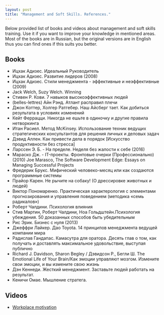 ```yaml
---
layout: post
title: "Management and Soft Skills. References."
---
```


Below provided list of books and videos about management and soft skills training. Use it if you want to improve your knowledge in mentioned areas. Most of the books are in Russian, but the original versions are in English thus you can find ones if this suits you better.

## Books
- Ицхак Адизес. Идеальный Руководитель
- Ицхак Адизес. Развитие лидеров (2008)
- Ицхак Адизес. Стили менеджмента - эффективные и неэффективные (2009)
- Jack Welch, Suzy Welch. Winning
- Стивен Р. Кови. 7 навыков высокоэффективных людей
- (belles-lettres) Айн Рэнд. Атлант расправил плечи
- Джон Коттер, Холгер Ратгебер. Наш Айсберг тает. Как добиться результата в условиях изменений
- Кейт Феррацци. Никогда не ешьте в одиночку и другие правила нетворкинга
- Итан Расиел. Метод McKinsey. Использование техник ведущих стратегических консультантов для решения личных и деловых задач
- Дэвид Аллен. Как привести дела в порядок [Искусство продуктивности без стресса]
- Ларссен Э. Б. - На пределе. Неделя без жалости к себе (2016)
- Мараско Дж. - IT-проекты. Фронтовые очерки (Профессионально) (2010)
Joe Marasco, The Software Development Edge: Essays on Managing Successful Projects
- Фредерик Брукс. Мифический человеко-месяц или как создаются программные системы
- Прайор Карен. Не рычите на собаку! (О дрессировке животных и людей)
- Виктор Пономаренко. Практическая характерология с элементами прогнозирования и управления поведением (методика «семь радикалов»)
- Роберт Чалдини. Психология влияния
- Стив Мартин, Роберт Чалдини, Ноа Гольдштейн.Психология убеждения. 50 доказанных способов быть убедительным
- Рис Эрик. Бизнес с нуля (2013)
- Джеффри Лайкер. Дао Toyota. 14 принципов менеджмента ведущей компании мира
- Радислав Гандапас. Камасутра для оратора. Десять глав о том, как получать и доставлять максимальное удовольствие, выступая публично
- Richard J. Davidson, Sharon Begley / Дэвидсон Р., Бегли Ш. The Emotional Life of Your Brain/Как эмоции управляют мозгом. Измените свои эмоции, и вы измените свою жизнь
- Дэн Кеннеди. Жесткий менеджмент. Заставьте людей работать на результат.
- Кеничи Омае. Мышление стратега.

## Videos

- [Workplace motivation](https://www.youtube.com/watch?v=hmWD2HdoZ7k)
